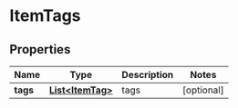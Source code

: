 
# ItemTags

## Properties
Name | Type | Description | Notes
------------ | ------------- | ------------- | -------------
**tags** | [**List&lt;ItemTag&gt;**](ItemTag.md) | tags |  [optional]



